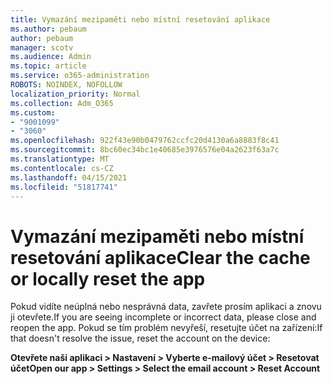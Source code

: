 ```yaml
---
title: Vymazání mezipaměti nebo místní resetování aplikace
ms.author: pebaum
author: pebaum
manager: scotv
ms.audience: Admin
ms.topic: article
ms.service: o365-administration
ROBOTS: NOINDEX, NOFOLLOW
localization_priority: Normal
ms.collection: Adm_O365
ms.custom:
- "9001099"
- "3060"
ms.openlocfilehash: 922f43e90b0479762ccfc20d4130a6a8883f8c41
ms.sourcegitcommit: 8bc60ec34bc1e40685e3976576e04a2623f63a7c
ms.translationtype: MT
ms.contentlocale: cs-CZ
ms.lasthandoff: 04/15/2021
ms.locfileid: "51817741"
---
```

# <a name="clear-the-cache-or-locally-reset-the-app"></a><span data-ttu-id="5d213-102">Vymazání mezipaměti nebo místní resetování aplikace</span><span class="sxs-lookup"><span data-stu-id="5d213-102">Clear the cache or locally reset the app</span></span>

<span data-ttu-id="5d213-103">Pokud vidíte neúplná nebo nesprávná data, zavřete prosím aplikaci a znovu ji otevřete.</span><span class="sxs-lookup"><span data-stu-id="5d213-103">If you are seeing incomplete or incorrect data, please close and reopen the app.</span></span>  <span data-ttu-id="5d213-104">Pokud se tím problém nevyřeší, resetujte účet na zařízení:</span><span class="sxs-lookup"><span data-stu-id="5d213-104">If that doesn't resolve the issue, reset the account on the device:</span></span> 

<span data-ttu-id="5d213-105">**Otevřete naši aplikaci > Nastavení > Vyberte e-mailový účet > Resetovat účet**</span><span class="sxs-lookup"><span data-stu-id="5d213-105">**Open our app > Settings > Select the email account > Reset Account**</span></span>